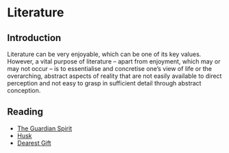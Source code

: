# Literature
## Introduction
Literature can be very enjoyable, which can be one of its key values. However, a vital purpose of literature – apart from enjoyment, which may or may not occur – is to essentialise and concretise one’s view of life or the overarching, abstract aspects of reality that are not easily available to direct perception and not easy to grasp in sufficient detail through abstract conception.

## Reading
- [The Guardian Spirit](https://pranigopu.github.io/art/literature/guardian-spirit.html)
- [Husk](https://pranigopu.github.io/art/literature/husk.html)
- [Dearest Gift](https://pranigopu.github.io/art/literature/dearest-gift.html)